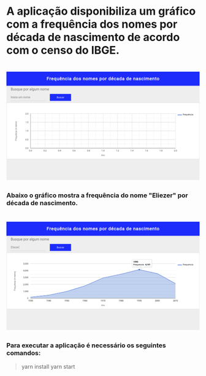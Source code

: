 <h1>A aplicação disponibiliza um gráfico com a frequência dos nomes por década de nascimento de acordo com o censo do IBGE.</h1>

<h1>
  <img src='./assets/printApp.png' />
</h1>

<h3>Abaixo o gráfico mostra a frequência do nome "Eliezer" por década de nascimento.</h3>

<h1>
  <img src='./assets/printChart.png' />
</h1>

<h3>Para executar a aplicação é necessário os seguintes comandos:</h3>

> yarn install
> yarn start
